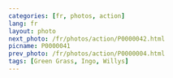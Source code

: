 ```yaml
---
categories: [fr, photos, action]
lang: fr
layout: photo
next_photo: /fr/photos/action/P0000042.html
picname: P0000041
prev_photo: /fr/photos/action/P0000004.html
tags: [Green Grass, Ingo, Willys]
---
```

